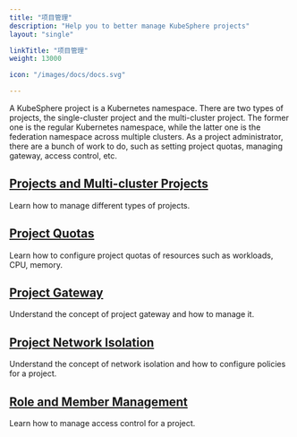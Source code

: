 ```yaml
---
title: "项目管理"
description: "Help you to better manage KubeSphere projects"
layout: "single"

linkTitle: "项目管理"
weight: 13000

icon: "/images/docs/docs.svg"

---
```


A KubeSphere project is a Kubernetes namespace. There are two types of projects, the single-cluster project and the multi-cluster project. The former one is the regular Kubernetes namespace, while the latter one is the federation namespace across multiple clusters. As a project administrator, there are a bunch of work to do, such as setting project quotas, managing gateway, access control, etc.

## [Projects and Multi-cluster Projects](../project-administration/project-and-multicluster-project/)

Learn how to manage different types of projects.

## [Project Quotas](../project-administration/project-quota/)

Learn how to configure project quotas of resources such as workloads, CPU, memory.

## [Project Gateway](../project-administration/project-gateway/)

Understand the concept of project gateway and how to manage it.

## [Project Network Isolation](../project-administration/project-network-isolation/)

Understand the concept of network isolation and how to configure policies for a project.

## [Role and Member Management](../project-administration/role-and-member-management/)

Learn how to manage access control for a project.
